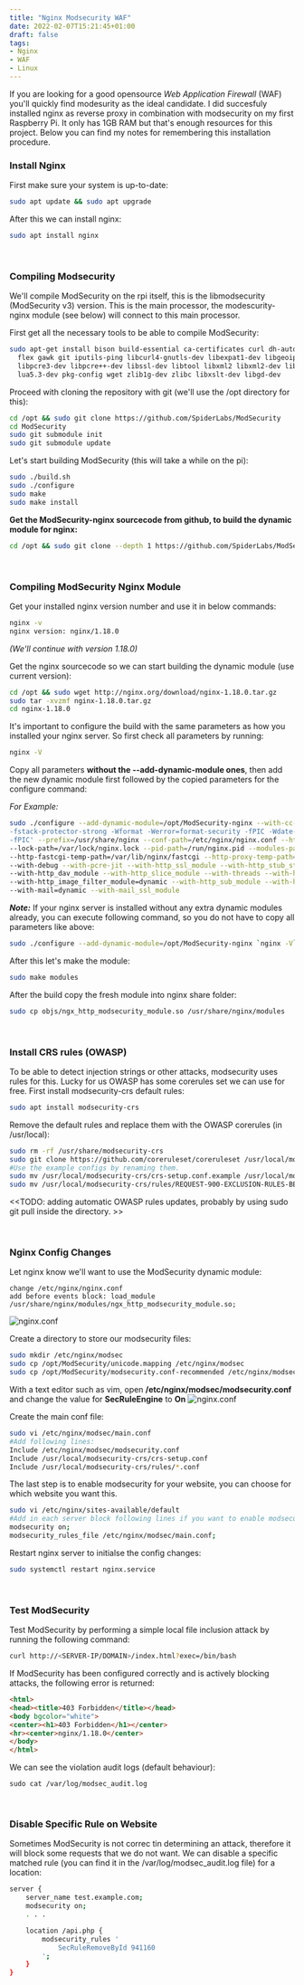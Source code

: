 ```yaml
---
title: "Nginx Modsecurity WAF"
date: 2022-02-07T15:21:45+01:00
draft: false
tags:
- Nginx
- WAF
- Linux
---
```


If you are looking for a good opensource _Web Application Firewall_ (WAF) you'll quickly find modesurity as the ideal candidate. I did succesfuly installed nginx as reverse proxy in combination with modsecurity on my first Raspberry Pi. It only has 1GB RAM but that's enough resources for this project. Below you can find my notes for remembering this installation procedure.

### Install Nginx
First make sure your system is up-to-date:
```bash
sudo apt update && sudo apt upgrade
```

After this we can install nginx:
```bash
sudo apt install nginx
```

&nbsp;
### Compiling Modsecurity 
We'll compile ModSecurity on the rpi itself, this is the libmodsecurity (ModSecurity v3) version. This is the main processor, the modescurity-nginx module (see below) will connect to this main processor.

First get all the necessary tools to be able to compile ModSecurity:
```bash
sudo apt-get install bison build-essential ca-certificates curl dh-autoreconf doxygen \
  flex gawk git iputils-ping libcurl4-gnutls-dev libexpat1-dev libgeoip-dev liblmdb-dev \
  libpcre3-dev libpcre++-dev libssl-dev libtool libxml2 libxml2-dev libyajl-dev locales \
  lua5.3-dev pkg-config wget zlib1g-dev zlibc libxslt-dev libgd-dev
```

Proceed with cloning the repository with git (we'll use the /opt directory for this):
```bash
cd /opt && sudo git clone https://github.com/SpiderLabs/ModSecurity
cd ModSecurity
sudo git submodule init
sudo git submodule update
```

Let's start building ModSecurity (this will take a while on the pi):
```bash
sudo ./build.sh
sudo ./configure
sudo make
sudo make install
```

**Get the ModSecurity-nginx sourcecode from github, to build the dynamic module for nginx:**
```bash
cd /opt && sudo git clone --depth 1 https://github.com/SpiderLabs/ModSecurity-nginx.git
```

&nbsp;
### Compiling ModSecurity Nginx Module
Get your installed nginx version number and use it in below commands:
```bash
nginx -v
nginx version: nginx/1.18.0
```
_(We'll continue with version 1.18.0)_

Get the nginx sourcecode so we can start building the dynamic module (use current version):
```bash
cd /opt && sudo wget http://nginx.org/download/nginx-1.18.0.tar.gz
sudo tar -xvzmf nginx-1.18.0.tar.gz
cd nginx-1.18.0
```

It's important to configure the build with the same parameters as how you installed your nginx server. So first check all parameters by running:
```bash
nginx -V
```

Copy all parameters **without the --add-dynamic-module ones**, then add the new dynamic module first followed by the copied parameters for the configure command:

_For Example:_
```bash
sudo ./configure --add-dynamic-module=/opt/ModSecurity-nginx --with-cc-opt='-g -O2 -fdebug-prefix-map=/build/nginx-t8A5sG/nginx-1.14.2=. 
-fstack-protector-strong -Wformat -Werror=format-security -fPIC -Wdate-time -D_FORTIFY_SOURCE=2' --with-ld-opt='-Wl,-z,relro -Wl,-z,now 
-fPIC' --prefix=/usr/share/nginx --conf-path=/etc/nginx/nginx.conf --http-log-path=/var/log/nginx/access.log --error-log-path=/var/log/nginx/error.log 
--lock-path=/var/lock/nginx.lock --pid-path=/run/nginx.pid --modules-path=/usr/lib/nginx/modules --http-client-body-temp-path=/var/lib/nginx/body 
--http-fastcgi-temp-path=/var/lib/nginx/fastcgi --http-proxy-temp-path=/var/lib/nginx/proxy --http-scgi-temp-path=/var/lib/nginx/scgi --http-uwsgi-temp-path=/var/lib/nginx/uwsgi 
--with-debug --with-pcre-jit --with-http_ssl_module --with-http_stub_status_module --with-http_realip_module --with-http_auth_request_module --with-http_v2_module 
--with-http_dav_module --with-http_slice_module --with-threads --with-http_addition_module --with-http_geoip_module=dynamic --with-http_gunzip_module --with-http_gzip_static_module 
--with-http_image_filter_module=dynamic --with-http_sub_module --with-http_xslt_module=dynamic --with-stream=dynamic --with-stream_ssl_module --with-stream_ssl_preread_module 
--with-mail=dynamic --with-mail_ssl_module
```

_**Note:**_ If your nginx server is installed without any extra dynamic modules already, you can execute following command, so you do not have to copy all parameters like above:
```bash
sudo ./configure --add-dynamic-module=/opt/ModSecurity-nginx `nginx -V`
```

After this let's make the module:
```bash
sudo make modules
```

After the build copy the fresh module into nginx share folder:
```bash
sudo cp objs/ngx_http_modsecurity_module.so /usr/share/nginx/modules
```

&nbsp;
### Install CRS rules (OWASP)
To be able to detect injection strings or other attacks, modsecurity uses rules for this. Lucky for us OWASP has some corerules set we can use for free. First install modsecurity-crs default rules:
```bash
sudo apt install modsecurity-crs
```

Remove the default rules and replace them with the OWASP corerules (in /usr/local):
```bash
sudo rm -rf /usr/share/modsecurity-crs
sudo git clone https://github.com/coreruleset/coreruleset /usr/local/modsecurity-crs
#Use the example configs by renaming them.
sudo mv /usr/local/modsecurity-crs/crs-setup.conf.example /usr/local/modsecurity-crs/crs-setup.conf
sudo mv /usr/local/modsecurity-crs/rules/REQUEST-900-EXCLUSION-RULES-BEFORE-CRS.conf.example /usr/local/modsecurity-crs/rules/REQUEST-900-EXCLUSION-RULES-BEFORE-CRS.conf
```

<<TODO: adding automatic OWASP rules updates, probably by using sudo git pull inside the directory. >>

&nbsp;
### Nginx Config Changes
Let nginx know we'll want to use the ModSecurity dynamic module:
```
change /etc/nginx/nginx.conf
add before events block: load_module /usr/share/nginx/modules/ngx_http_modsecurity_module.so;
```
![nginx.conf](/posts_images/nginx-modsecurity-01.png)

Create a directory to store our modsecurity files:
```bash
sudo mkdir /etc/nginx/modsec
sudo cp /opt/ModSecurity/unicode.mapping /etc/nginx/modsec
sudo cp /opt/ModSecurity/modsecurity.conf-recommended /etc/nginx/modsec/modsecurity.conf
```

With a text editor such as vim, open **/etc/nginx/modsec/modsecurity.conf** and change the value for **SecRuleEngine** to **On**
![nginx.conf](/posts_images/nginx-modsecurity-02.png)

Create the main conf file:
```bash
sudo vi /etc/nginx/modsec/main.conf
#Add following lines:
Include /etc/nginx/modsec/modsecurity.conf
Include /usr/local/modsecurity-crs/crs-setup.conf
Include /usr/local/modsecurity-crs/rules/*.conf
```

The last step is to enable modsecurity for your website, you can choose for which website you want this. 
```bash
sudo vi /etc/nginx/sites-available/default
#Add in each server block following lines if you want to enable modsecurity for them.
modsecurity on;
modsecurity_rules_file /etc/nginx/modsec/main.conf;
```

Restart nginx server to initialse the config changes:
```bash
sudo systemctl restart nginx.service
```

&nbsp;
### Test ModSecurity
Test ModSecurity by performing a simple local file inclusion attack by running the following command:
```bash
curl http://<SERVER-IP/DOMAIN>/index.html?exec=/bin/bash
```
If ModSecurity has been configured correctly and is actively blocking attacks, the following error is returned:
```html
<html>
<head><title>403 Forbidden</title></head>
<body bgcolor="white">
<center><h1>403 Forbidden</h1></center>
<hr><center>nginx/1.18.0</center>
</body>
</html>
```

We can see the violation audit logs (default behaviour):
```
sudo cat /var/log/modsec_audit.log
```

&nbsp;
### Disable Specific Rule on Website
Sometimes ModSecurity is not correc tin determining an attack, therefore it will block some requests that we do not want. We can disable a specific matched rule (you can find it in the /var/log/modsec_audit.log file) for a location:
```bash
server {
    server_name test.example.com;
    modsecurity on;
    . . .

    location /api.php {
        modsecurity_rules '
            SecRuleRemoveById 941160
        ';
    }
}
```
